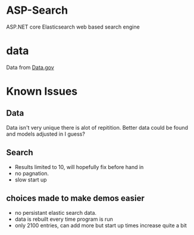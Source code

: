 # ASP-Search
ASP.NET core Elasticsearch web based search engine

# data
Data from [Data.gov](data.gov)

# Known Issues

## Data

Data isn't very unique there is alot of repitition. Better data could be found and models adjusted in I guess?

## Search

- Results limited to 10, will hopefully fix before hand in
- no pagnation. 
- slow start up

## choices made to make demos easier

- no persistant elastic search data. 
- data is rebuilt every time program is run
- only 2100 entries, can add more but start up times increase quite a bit
